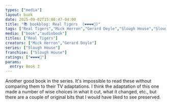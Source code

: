 ```yaml
---
types: ["media"]
layout: book
date: 2025-09-02T15:08:47-04:00
title: "📚 bookblog: Real Tigers  (❤️❤️❤️❤️🖤)"
tags: ["Real Tigers","Mick Herron","Gerard Doyle","Slough House","Slough House"]
media: ["book","audiobook"]
titles: ["Real Tigers"]
creators: ["Mick Herron","Gerard Doyle"]
series: ["Slough House"]
franchise: ["Slough House"]
ratings: ["❤️❤️❤️❤️🖤"]
params:
  entry: Book 3
---
```


Another good book in the series. It's impossible to read these without comparing them to their TV adaptations. I think the adaptation of this one made a number of wise choices in what it cut, what it changed, etc., but there are a couple of original bits that I would have liked to see preserved.